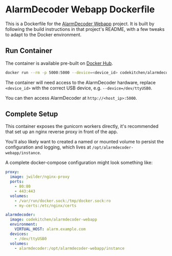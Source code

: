 # AlarmDecoder Webapp Dockerfile

This is a Dockerfile for the [AlarmDecoder Webapp](https://github.com/nutechsoftware/alarmdecoder-webapp) project. It is built by following the build instructions in that project's README, with a few tweaks to adapt to the Docker environment.

## Run Container

The container is available pre-built on [Docker Hub](https://hub.docker.com/r/codekitchen/alarmdecoder-webapp/).

```bash
docker run --rm -p 5000:5000 --device=<device_id> codekitchen/alarmdecoder-webapp
```

The container will need access to the AlarmDecoder hardware, replace
`<device_id>` with the correct USB device, e.g. `--device=/dev/ttyUSB0`.

You can then access AlarmDecoder at `http://<host_ip>:5000`.

## Complete Setup

This container exposes the gunicorn workers directly, it's recommended that set
up an nginx reverse proxy in front of the app.

You'll also likely want to created a named or mounted volume to persist the
configuration and logging, which lives at `/opt/alarmdecoder-webapp/instance`.

A complete docker-compose configuration might look something like:

```yaml
proxy:
  image: jwilder/nginx-proxy
  ports:
    - 80:80
    - 443:443
  volumes:
    - /var/run/docker.sock:/tmp/docker.sock:ro
    - my-certs:/etc/nginx/certs

alarmdecoder:
  image: codekitchen/alarmdecoder-webapp
  environment:
    VIRTUAL_HOST: alarm.example.com
  devices:
    - /dev/ttyUSB0
  volumes:
    - alarmdecoder:/opt/alarmdecoder-webapp/instance
```
